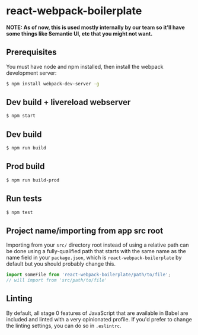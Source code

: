# react-webpack-boilerplate

**NOTE: As of now, this is used mostly internally by our team so it'll have some things like Semantic UI, etc that you might not want.**

## Prerequisites
You must have node and npm installed, then install the webpack development server:

```bash
$ npm install webpack-dev-server -g
```

## Dev build + livereload webserver
```bash
$ npm start
```

## Dev build
```bash
$ npm run build
```

## Prod build
```bash
$ npm run build-prod
```

## Run tests
```bash
$ npm test
```

## Project name/importing from app src root

Importing from your `src/` directory root instead of using a relative path can be done using a fully-qualified path that starts with the same name as the name field in your `package.json`, which is `react-webpack-boilerplate` by default but you should probably change this.

```js
import someFile from 'react-webpack-boilerplate/path/to/file';
// will import from 'src/path/to/file'
```

## Linting

By default, all stage 0 features of JavaScript that are available in Babel are included and linted with a very opinionated profile. If you'd prefer to change the linting settings, you can do so in `.eslintrc`.
